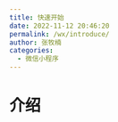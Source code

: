 ```yaml
---
title: 快速开始
date: 2022-11-12 20:46:20
permalink: /wx/introduce/
author: 张牧楠
categories: 
  - 微信小程序
---
```


# 介绍